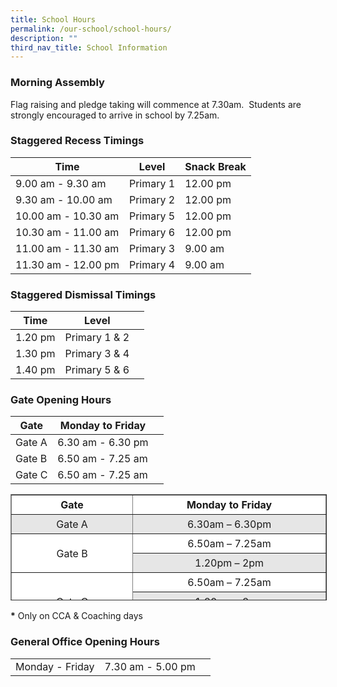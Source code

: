 ```yaml
---
title: School Hours
permalink: /our-school/school-hours/
description: ""
third_nav_title: School Information
---
```

### **Morning Assembly**

Flag raising and pledge taking will commence at 7.30am.  Students are strongly encouraged to arrive in school by 7.25am.

### **Staggered Recess Timings**



| Time | Level | Snack Break |
| ----| ------ | ------------ |
| 9.00 am - 9.30 am| Primary 1 | 12.00 pm |
| 9.30 am - 10.00 am| Primary 2 | 12.00 pm |
| 10.00 am - 10.30 am| Primary 5 | 12.00 pm |
| 10.30 am - 11.00 am| Primary 6 | 12.00 pm |
| 11.00 am - 11.30 am| Primary 3 | 9.00 am |
| 11.30 am - 12.00 pm| Primary 4 | 9.00 am |


### **Staggered Dismissal Timings**

| Time | Level |  |
| -------- | -------- | -------- |
| 1.20 pm | Primary 1 & 2 | 
| 1.30 pm | Primary 3 & 4 | 
| 1.40 pm | Primary 5 & 6 | 


### **Gate Opening Hours**

| Gate | Monday to Friday |  |
| -------- | -------- | -------- |
| Gate A | 6.30 am - 6.30 pm |      |
| Gate B | 6.50 am - 7.25 am |      |
| Gate C | 6.50 am - 7.25 am |      |


<table border="1" style="box-sizing: inherit; border-collapse: collapse; border-spacing: 0px; max-width: 100%; width: 792.225px; height: 168px;"><tbody style="box-sizing: inherit;"><tr style="box-sizing: inherit; background: rgb(255, 255, 255); height: 24px;"><td style="box-sizing: inherit; padding: 5px 10px; width: 298.125px; text-align: center; height: 24px;"><strong style="box-sizing: inherit; font-weight: 700;">Gate</strong></td><td style="box-sizing: inherit; padding: 5px 10px; width: 493.1px; text-align: center; height: 24px;"><strong style="box-sizing: inherit; font-weight: 700;">Monday to Friday</strong></td></tr><tr style="box-sizing: inherit; background: rgb(230, 230, 230); height: 24px;"><td style="box-sizing: inherit; padding: 5px 10px; width: 298.125px; text-align: center; height: 24px;">Gate A</td><td style="box-sizing: inherit; padding: 5px 10px; width: 493.1px; text-align: center; height: 24px;">6.30am – 6.30pm</td></tr><tr style="box-sizing: inherit; background: rgb(255, 255, 255); height: 24px;"><td rowspan="2" style="box-sizing: inherit; padding: 5px 10px; width: 298.125px; text-align: center; height: 48px;">Gate B</td><td style="box-sizing: inherit; padding: 5px 10px; width: 493.1px; text-align: center; height: 24px;">6.50am – 7.25am</td></tr><tr style="box-sizing: inherit; background: rgb(230, 230, 230); height: 24px;"><td style="box-sizing: inherit; padding: 5px 10px; width: 493.1px; text-align: center; height: 24px;">1.20pm – 2pm</td></tr><tr style="box-sizing: inherit; background: rgb(255, 255, 255); height: 24px;"><td rowspan="3" style="box-sizing: inherit; padding: 5px 10px; width: 298.125px; text-align: center; height: 72px;">Gate C</td><td style="box-sizing: inherit; padding: 5px 10px; width: 493.1px; text-align: center; height: 24px;">6.50am – 7.25am</td></tr><tr style="box-sizing: inherit; background: rgb(230, 230, 230); height: 24px;"><td style="box-sizing: inherit; padding: 5px 10px; width: 493.1px; text-align: center; height: 24px;">1.20pm – 2pm</td></tr><tr style="box-sizing: inherit; background: rgb(255, 255, 255); height: 24px;"><td style="box-sizing: inherit; padding: 5px 10px; width: 493.1px; text-align: center; height: 24px;">4pm – 4.30pm *</td></tr></tbody></table>

**\*** Only on CCA & Coaching days

### General Office Opening Hours

|  |  |  |
| -------- | -------- | -------- |
| Monday - Friday | 7.30 am - 5.00 pm |    |
